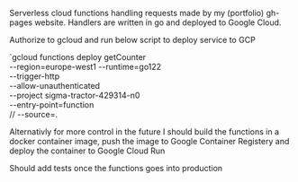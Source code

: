 Serverless cloud functions handling requests made by my (portfolio) gh-pages website. Handlers are written in go and deployed to Google Cloud.

Authorize to gcloud and run below script to deploy service to GCP

`gcloud functions deploy getCounter \
  --region=europe-west1
  --runtime=go122 \
  --trigger-http \
  --allow-unauthenticated \
  --project sigma-tractor-429314-n0 \
  --entry-point=function \
  // --source=.


Alternativly for more control in the future I should build the functions in a docker container image, push the image to Google Container Registery and deploy the container to Google Cloud Run

Should add tests once the functions goes into production